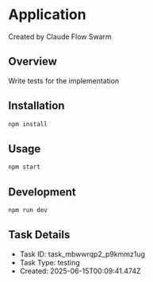 # Application

Created by Claude Flow Swarm

## Overview

Write tests for the implementation

## Installation

```bash
npm install
```

## Usage

```bash
npm start
```

## Development

```bash
npm run dev
```

## Task Details

- Task ID: task_mbwwrqp2_p9kmmz1ug
- Task Type: testing
- Created: 2025-06-15T00:09:41.474Z
